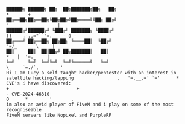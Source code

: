 
    ██████╗ ██████╗ ██╗  ██╗███████╗██╗   ██╗                                                                    *       +
    ██╔══██╗██╔══██╗╚██╗██╔╝██╔════╝╚██╗ ██╔╝                                                               '                  |
    ██████╔╝██████╔╝ ╚███╔╝ ███████╗ ╚████╔╝                                                            ()    .-.,="``"=.    - o -
    ██╔═══╝ ██╔══██╗ ██╔██╗ ╚════██║  ╚██╔╝                                                                   '=/_       \     |
    ██║     ██║  ██║██╔╝ ██╗███████║   ██║                                                                 *   |  '=._    |
    ╚═╝     ╚═╝  ╚═╝╚═╝  ╚═╝╚══════╝   ╚═╝                                                                      \     `=./`,        '
    Hi I am Lucy a self taught hacker/pentester with an interest in satellite hacking/tapping                .   '=.__.=' `='      *
    CVE's i have discovered:                                                                         +                         +
    - CVE-2024-46310                                                                                      O      *        '       .
    im also an avid player of FiveM and i play on some of the most recogniseable 
    FiveM servers like Nopixel and PurpleRP
<!--
**PRX5Y/PRX5Y** is a ✨ _special_ ✨ repository because its `README.md` (this file) appears on your GitHub profile.

Here are some ideas to get you started:

- 🔭 I’m currently working on ...
- 🌱 I’m currently learning ...
- 👯 I’m looking to collaborate on ...
- 🤔 I’m looking for help with ...
- 💬 Ask me about ...
- 📫 How to reach me: ...
- 😄 Pronouns: ...
- ⚡ Fun fact: ...
-->
